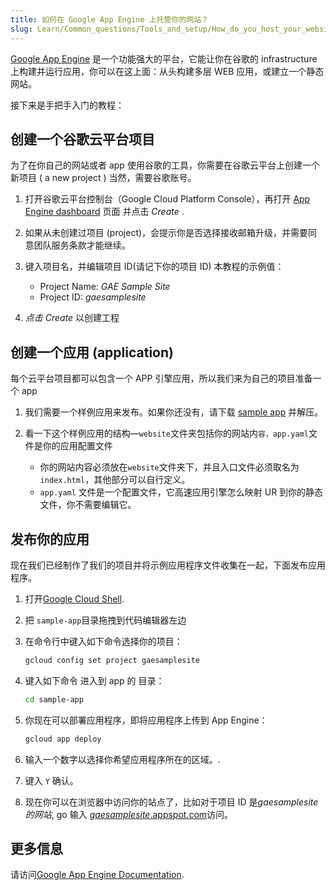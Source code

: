 ```yaml
---
title: 如何在 Google App Engine 上托管你的网站？
slug: Learn/Common_questions/Tools_and_setup/How_do_you_host_your_website_on_Google_App_Engine
---
```


[Google App Engine](https://cloud.google.com/appengine/) 是一个功能强大的平台，它能让你在谷歌的 infrastructure 上构建并运行应用，你可以在这上面：从头构建多层 WEB 应用，或建立一个静态网站。

接下来是手把手入门的教程：

## 创建一个谷歌云平台项目

为了在你自己的网站或者 app 使用谷歌的工具，你需要在谷歌云平台上创建一个新项目 ( a new project ) 当然，需要谷歌账号。

1. 打开谷歌云平台控制台（Google Cloud Platform Console），再打开 [App Engine dashboard](https://console.cloud.google.com/projectselector/appengine) 页面 并点击 _Create_ .
2. 如果从未创建过项目 (project)，会提示你是否选择接收邮箱升级，并需要同意团队服务条款才能继续。
3. 键入项目名，并编辑项目 ID(请记下你的项目 ID)
   本教程的示例值：

   - Project Name: _GAE Sample Site_
   - Project ID: _gaesamplesite_

4. _点击 Create_ 以创建工程

## 创建一个应用 (application)

每个云平台项目都可以包含一个 APP 引擎应用，所以我们来为自己的项目准备一个 app

1. 我们需要一个样例应用来发布。如果你还没有，请下载 [sample app](http://gaesamplesite.appspot.com/downloads.html) 并解压。
2. 看一下这个样例应用的结构—`website`文件夹包括你的网站内`容，app.yaml`文件是你的应用配置文件

   - 你的网站内容必须放在`website`文件夹下，并且入口文件必须取名为`index.html`，其他部分可以自行定义。
   - `app.yaml` 文件是一个配置文件，它高速应用引擎怎么映射 UR 到你的静态文件，你不需要编辑它。

## 发布你的应用

现在我们已经制作了我们的项目并将示例应用程序文件收集在一起，下面发布应用程序。

1. 打开[Google Cloud Shell](https://console.cloud.google.com/cloudshell/editor).
2. 把 `sample-app`目录拖拽到代码编辑器左边
3. 在命令行中键入如下命令选择你的项目：

   ```bash
   gcloud config set project gaesamplesite
   ```

4. 键入如下命令 进入到 app 的 目录：

   ```bash
   cd sample-app
   ```

5. 你现在可以部署应用程序，即将应用程序上传到 App Engine：

   ```bash
   gcloud app deploy
   ```

6. 输入一个数字以选择你希望应用程序所在的区域。.
7. 键入 `Y` 确认。
8. 现在你可以在浏览器中访问你的站点了，比如对于项目 ID 是*gaesamplesite 的网站*, go 输入 [_gaesamplesite_.appspot.com](http://gaesamplesite.appspot.com/)访问。

## 更多信息

请访问[Google App Engine Documentation](https://cloud.google.com/appengine/docs/).
